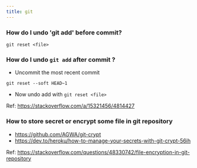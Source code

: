 ```yaml
---
title: git
---
```


### How do I undo 'git add' before commit?

```shell
git reset <file>
```

### How do I undo `git add` after commit ?

- Uncommit the most recent commit 

```shell
git reset --soft HEAD~1
```

- Now undo add with `git reset <file>`

Ref: https://stackoverflow.com/a/15321456/4814427

### How to store secret or encrypt some file in git repository

- https://github.com/AGWA/git-crypt
- https://dev.to/heroku/how-to-manage-your-secrets-with-git-crypt-56ih

Ref: https://stackoverflow.com/questions/48330742/file-encryption-in-git-repository

